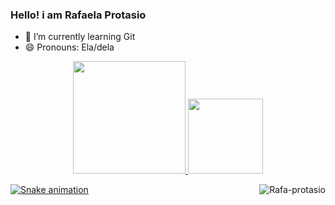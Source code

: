 ### Hello! i am Rafaela Protasio

- 🌱 I’m currently learning Git
- 😄 Pronouns: Ela/dela


<div align="center">
  <a href="https://github.com/rafa-protasio">
  <img height="180em" src="https://github-readme-stats.vercel.app/api?username=rafa-protasio&show_icons=true&theme=dracula&include_all_commits=true&count_private=true"/>
  <img height="120em" src="https://github-readme-stats.vercel.app/api/top-langs/?username=rafa-protasio&layout=compact&langs_count=7&theme=dracula"/>
</div>
  
  <img align="right" alt="Rafa-protasio" src="https://discordapp.com/channels/@me/805765739695833108/979897058456657961
">
  ![Snake animation](https://github.com/rafaballerini/rafa-protasio/blob/output/github-contribution-grid-snake.svg)
